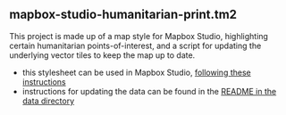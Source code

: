 mapbox-studio-humanitarian-print.tm2
-------------------------------

This project is made up of a map style for Mapbox Studio, highlighting certain humanitarian points-of-interest, and a script for updating the underlying vector tiles to keep the map up to date.

- this stylesheet can be used in Mapbox Studio, [following these instructions](https://www.mapbox.com/help/github-style/)
- instructions for updating the data can be found in the [README in the data directory](https://github.com/osmlab/mapbox-studio-humanitarian-print.tm2/tree/master/data)
